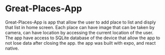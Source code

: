 # Great-Places-App
Great-Places-App is app that allow the user to add place to list and disply that list in home screen. Each place can have image that can be taken by camera, can have location by accessing the current location of the user. The app have access to SQLite database of the device that allow the app to not lose data after closing the app. the app was built with expo, and react native.
 
